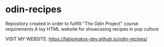 # odin-recipes
Repository created in order to fullfill "The Odin Project" course requirements
A toy HTML website for showcasing recipes in pop culture

VISIT MY WEBSITE:  https://fabiomatos-dev.github.io/odin-recipes/

